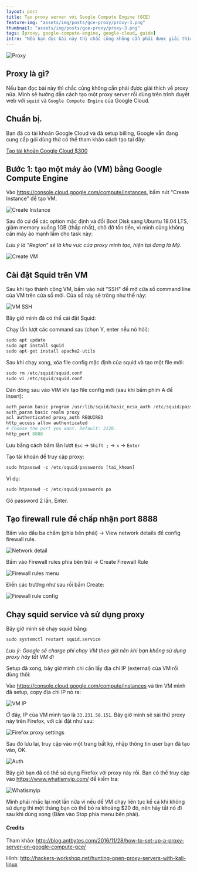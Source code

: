 ```yaml
---
layout: post
title: Tạo proxy server với Google Compute Engine (GCE)
feature-img: "assets/img/posts/gce-proxy/proxy-3.png"
thumbnail: "assets/img/posts/gce-proxy/proxy-3.png"
tags: [proxy, google-compute-engine, google-cloud, guide]
intro: "Nếu bạn đọc bài này thì chắc cũng không cần phải được giải thích về proxy nữa. Mình sẽ hướng dẫn cách tạo một proxy server rồi dùng trên trình duyệt web với squid và Google Compute Engine của Google Cloud."
---
```

![Proxy](/assets/img/posts/gce-proxy/proxy-3.png "Proxy")

## Proxy là gì?
Nếu bạn đọc bài này thì chắc cũng không cần phải được giải thích về proxy nữa. Mình sẽ hướng dẫn cách tạo một proxy server rồi dùng trên trình duyệt web với `squid` và `Google Compute Engine` của Google Cloud.

## Chuẩn bị.
Bạn đã có tài khoản Google Cloud và đã setup billing, Google vẫn đang cung cấp gói dùng thử có thể tham khảo cách tạo tại đây:

[Tạo tài khoản Google Cloud $300](https://blog.phohuynh.com/2018/07/22/tao-server-cdn-voi-google-cloud-storage.html#t%E1%BA%A1o-server-cdn-%C4%91%C6%A1n-gi%E1%BA%A3n-v%E1%BB%9Bi-google-cloud-storage)


## Bước 1: tạo một máy ảo (VM) bằng Google Compute Engine
Vào <https://console.cloud.google.com/compute/instances>, bấm nút "Create Instance" để tạo VM.

![Create Instance](/assets/img/posts/gce-proxy/create-instance.png "Create Instance")

Sau đó cứ để các option mặc định và đổi Boot Disk sang Ubuntu 18.04 LTS, giảm memory xuống 1GB (thấp nhất), chõ đỡ tốn tiền, vì mình cũng không cần máy ảo mạnh lắm cho task này:

_Lưu ý là "Region" sẽ là khu vực của proxy mình tạo, hiện tại đang là Mỹ._

![Create VM](/assets/img/posts/gce-proxy/create-vm.png "Create VM")

## Cài đặt Squid trên VM

Sau khi tạo thành công VM, bấm vào nút "SSH" để mở cửa số command line của VM trên cửa sổ mới. Cửa sổ này sẽ trông như thế này:

![VM SSH](/assets/img/posts/gce-proxy/vm-ssh.png "VM SSH")

Bây giờ mình đã có thể cài đặt Squid:

Chạy lần lượt các command sau (chọn Y, enter nếu nó hỏi):

```python
sudo apt update
sudo apt install squid
sudo apt-get install apache2-utils
```

Sau khi chạy xong, xóa file config mặc định của squid và tạo một file mới:

```python
sudo rm /etc/squid/squid.conf
sudo vi /etc/squid/squid.conf
```
Dán dòng sau vào VIM khi tạo file config mới (sau khi bấm phím A để insert):

```python
auth_param basic program /usr/lib/squid/basic_ncsa_auth /etc/squid/passwords
auth_param basic realm proxy
acl authenticated proxy_auth REQUIRED
http_access allow authenticated
# Choose the port you want. Default: 3128.
http_port 8888
```
Lưu bằng cách bấm lần lượt `Esc` -> `Shift ;` -> `x` -> `Enter`

Tạo tải khoản để truy cập proxy:

```python
sudo htpasswd -c /etc/squid/passwords [tai_khoan]
```

Ví dụ:

```python
sudo htpasswd -c /etc/squid/passwords po
```
Gõ password 2 lần, Enter.

## Tạo firewall rule để chấp nhận port 8888

Bấm vào dấu ba chấm (phía bên phải) -> View network details để config firewall rule.

![Network detail](/assets/img/posts/gce-proxy/vm-network-detail.png "Network detail")

Bấm vào Firewall rules phía bên trái -> Create Firewall Rule

![Firewall rules menu](/assets/img/posts/gce-proxy/firewall-rules-menu.png "Firewall rules menu")

Điền các trường như sau rồi bấm Create:

![Firewall rule config](/assets/img/posts/gce-proxy/firewall-rule-config.png "Firewall rule config")

## Chạy squid service và sử dụng proxy

Bây giờ mình sẽ chạy squid bằng:
```python
sudo systemctl restart squid.service
```

_Lưu ý: Google sẽ charge phí chạy VM theo giờ nên khi bạn không sử dụng proxy hãy tắt VM đi_

Setup đã xong, bây giờ mình chỉ cần lấy địa chỉ IP (external) của VM rồi dùng thôi:

Vào <https://console.cloud.google.com/compute/instances> và tìm VM mình đã setup, copy địa chỉ IP nó ra:

![VM IP](/assets/img/posts/gce-proxy/vm-ip.png "VM IP")

Ở đây, IP của VM mình tạo là `33.231.58.151`. Bây giờ mình sẽ xài thử proxy này trên Firefox, với cài đặt như sau:

![Firefox proxy settings](/assets/img/posts/gce-proxy/firefox-proxy-settings.png "Firefox proxy settings")

Sau đó lưu lại, truy cập vào một trang bất kỳ, nhập thông tin user bạn đã tạo vào, OK.

![Auth](/assets/img/posts/gce-proxy/basic-auth-proxy.png "Auth")

Bây giờ bạn đã có thể sử dụng Firefox với proxy này rồi. Bạn có thể truy cập vào <https://www.whatismyip.com/> để kiểm tra:

![Whatismyip](/assets/img/posts/gce-proxy/whatismyip.png "Whatismyip")

Mình phải nhắc lại một lần nữa vì nếu để VM chạy liên tục kể cả khi không sử dụng thì một tháng bạn có thể bỏ ra khoảng $20 đó, nên hãy tắt nó đi sau khi dùng xong (Bấm vào Stop phía menu bên phải).


#### Credits

Tham khảo: <http://blog.antbytes.com/2016/11/28/how-to-set-up-a-proxy-server-on-google-compute-gce/>

Hình: <http://hackers-workshop.net/hunting-open-proxy-servers-with-kali-linux>
